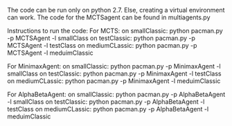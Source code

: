 The code can be run only on python 2.7. Else, creating a virtual environment can work.
The code for the MCTSagent can be found in multiagents.py

Instructions to run the code:
For MCTS:
on smallClassic:
	python pacman.py -p MCTSAgent -l smallClass
on testClassic:
	python pacman.py -p MCTSAgent -l testClass
on mediumCLassic:
	python pacman.py -p MCTSAgent -l meduimClassic 

For MinimaxAgent:
on smallClassic:
	python pacman.py -p MinimaxAgent -l smallClass
on testClassic:
	python pacman.py -p MinimaxAgent -l testClass
on mediumCLassic:
	python pacman.py -p MinimaxAgent -l meduimClassic 

For AlphaBetaAgent:
on smallClassic:
	python pacman.py -p AlphaBetaAgent -l smallClass
on testClassic:
	python pacman.py -p AlphaBetaAgent -l testClass
on mediumCLassic:
	python pacman.py -p AlphaBetaAgent -l meduimClassic 
